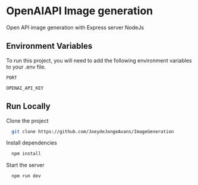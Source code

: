 # OpenAIAPI Image generation

Open API image generation with Express server NodeJs

## Environment Variables

To run this project, you will need to add the following environment variables to your .env file.

`PORT`

`OPENAI_API_KEY`

## Run Locally

Clone the project

```bash
  git clone https://github.com/JoeydeJongeAvans/ImageGeneration
```

Install dependencies

```bash
  npm install
```

Start the server

```bash
  npm run dev
```